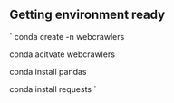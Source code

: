 ## Getting environment ready

`
conda create -n webcrawlers 

conda acitvate webcrawlers 

conda install pandas 

conda install requests
`
